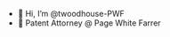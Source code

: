 - 👋 Hi, I’m @twoodhouse-PWF
- 🐾 Patent Attorney @ Page White Farrer

<!---
twoodhouse-PWF/twoodhouse-PWF is a ✨ special ✨ repository because its `README.md` (this file) appears on your GitHub profile.
You can click the Preview link to take a look at your changes.
--->
